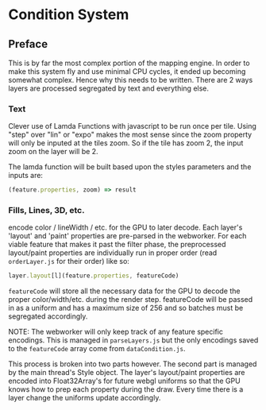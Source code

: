 # Condition System

## Preface

This is by far the most complex portion of the mapping engine. In order to make
this system fly and use minimal CPU cycles, it ended up becoming somewhat complex.
Hence why this needs to be written. There are 2 ways layers are processed segregated
by text and everything else.

### Text
Clever use of Lamda Functions with javascript to be run once per tile. Using "step"
over "lin" or "expo" makes the most sense since the zoom property will only be
inputed at the tiles zoom. So if the tile has zoom 2, the input zoom on the layer
will be 2.

The lamda function will be built based upon the styles parameters and the inputs
are:
```js
(feature.properties, zoom) => result
```

### Fills, Lines, 3D, etc.
encode color / lineWidth / etc. for the GPU to later decode. Each layer's 'layout'
and 'paint' properties are pre-parsed in the webworker. For each viable feature
that makes it past the filter phase, the preprocessed layout/paint properties are
individually run in proper order (read `orderLayer.js` for their order) like so:

```js
layer.layout[l](feature.properties, featureCode)
```

`featureCode` will store all the necessary data for the GPU to decode the proper
color/width/etc. during the render step. featureCode will be passed in as a uniform
and has a maximum size of 256 and so batches must be segregated accordingly.

NOTE: The webworker will only keep track of any feature specific encodings. This
is managed in `parseLayers.js` but the only encodings saved to the `featureCode`
array come from `dataCondition.js`.

This process is broken into two parts however. The second part is managed by the main
thread's Style object. The layer's layout/paint properties are encoded into Float32Array's
for future webgl uniforms so that the GPU knows how to prep each property during the draw.
Every time there is a layer change the uniforms update accordingly.
